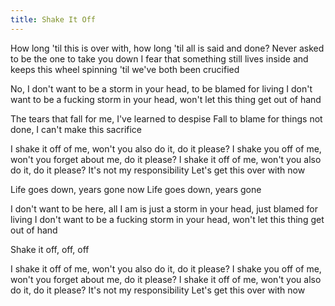 ```yaml
---
title: Shake It Off
---
```


How long 'til this is over with,
how long 'til all is said and done?
Never asked to be the one to take you down
I fear that something still
lives inside
and keeps this wheel spinning 'til
we've both been crucified

No, I don't want to be a storm in your head,
to be blamed for living
I don't want to be a fucking storm in your head,
won't let this thing get out of hand

The tears that fall for me,
I've learned to despise
Fall to blame for things not done,
I can't make this sacrifice

I shake it off of me,
won't you also do it, do it please?
I shake you off of me,
won't you forget about me, do it please?
I shake it off of me,
won't you also do it, do it please?
It's not my responsibility
Let's get this over with now

Life goes down,
years gone now
Life goes down,
years gone

I don't want to be here,
all I am is just a storm in your head,
just blamed for living
I don't want to be a fucking storm in your head,
won't let this thing get out of hand

Shake it off, off, off

I shake it off of me,
won't you also do it, do it please?
I shake you off of me,
won't you forget about me, do it please?
I shake it off of me,
won't you also do it, do it please?
It's not my responsibility
Let's get this over with now
